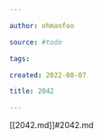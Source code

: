 ```yaml
---

author: ohmanfoo

source: #todo

tags: 

created: 2022-08-07

title: 2042

---
```

[[2042.md]]#2042.md